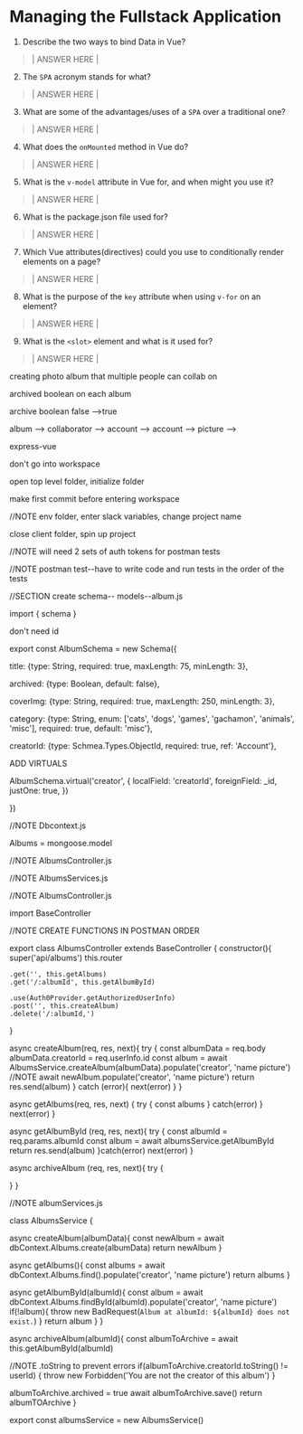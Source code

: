 # Managing the Fullstack Application

1. Describe the two ways to bind Data in Vue?

> | ANSWER HERE |

2. The `SPA` acronym stands for what?

> | ANSWER HERE |

3. What are some of the advantages/uses of a `SPA` over a traditional one?

> | ANSWER HERE |

4. What does the `onMounted` method in Vue do?

> | ANSWER HERE |

5. What is the `v-model` attribute in Vue for, and when might you use it?

> | ANSWER HERE |

6. What is the package.json file used for?

> | ANSWER HERE |

7. Which Vue attributes(directives) could you use to conditionally render elements on a page?

> | ANSWER HERE |

8. What is the purpose of the `key` attribute when using `v-for` on an element?

> | ANSWER HERE |

9. What is the `<slot>` element and what is it used for?

> | ANSWER HERE |

<!--NOTE full stack application notes-->

creating photo album that multiple people can collab on

archived boolean on each album

archive boolean false -->true

album --> collaborator --> account --> account --> picture -->

express-vue

don't go into workspace

open top level folder, initialize folder

make first commit before entering workspace

//NOTE env folder, enter slack variables, change project name

close client folder, spin up project

//NOTE will need 2 sets of auth tokens for postman tests

//NOTE postman test--have to write code and run tests in the order of the tests

//SECTION create schema-- models--album.js

import { schema }

don't need id

export const AlbumSchema = new Schema({

  title: {type: String, required: true, maxLength: 75, minLength: 3},

  archived: {type: Boolean, default: false},

  coverImg: {type: String, required: true, maxLength: 250, minLength: 3},

  category: {type: String, enum: ['cats', 'dogs', 'games', 'gachamon', 'animals', 'misc'], required: true, default: 'misc'},

  creatorId: {type: Schmea.Types.ObjectId, required: true, ref: 'Account'},

ADD VIRTUALS

AlbumSchema.virtual('creator', {
  localField: 'creatorId',
  foreignField: _id,
  justOne: true,
})

})

//NOTE Dbcontext.js

Albums = mongoose.model

//NOTE AlbumsController.js

//NOTE AlbumsServices.js

//NOTE AlbumsController.js

import BaseController

//NOTE CREATE FUNCTIONS IN POSTMAN ORDER 

export class AlbumsController extends BaseController {
  constructor(){
    super('api/albums')
    this.router

    .get('', this.getAlbums)
    .get('/:albumId', this.getAlbumById)

    .use(Auth0Provider.getAuthorizedUserInfo)
    .post('', this.createAlbum)
    .delete('/:albumId,')
  }

  async createAlbum(req, res, next){
    try {
      const albumData = req.body
      albumData.creatorId = req.userInfo.id
      const album = await AlbumsService.createAlbum(albumData).populate('creator', 'name picture')
      //NOTE await newAlbum.populate('creator', 'name picture')
      return res.send(album)
    } catch (error){
      next(error)
    } 
  }

  async getAlbums(req, res, next) {
    try {
      const albums 
    } catch(error)
  } next(error)
}

async getAlbumById (req, res, next){
  try {
    const albumId = req.params.albumId
    const album = await albumsService.getAlbumById
    return res.send(album)
  }catch(error)
  next(error)
}

async archiveAlbum (req, res, next){
  try {

  }
}

//NOTE albumServices.js

class AlbumsService {

  async createAlbum(albumData){
    const newAlbum = await dbContext.Albums.create(albumData)
    return newAlbum
  }

  async getAlbums(){
    const albums = await dbContext.Albums.find().populate('creator', 'name picture')
    return albums
  }

  async getAlbumById(albumId){
    const album = await dbContext.Albums.findById(albumId).populate('creator', 'name picture')
    if(!album){
      throw new BadRequest(`Album at albumId: ${albumId} does not exist.`)
    }
    return album
  }
}

async archiveAlbum(albumId){
  const albumToArchive = await this.getAlbumById(albumId)

//NOTE .toString to prevent errors
  if(albumToArchive.creatorId.toString() != userId) {
    throw new Forbidden('You are not the creator of this album')
  }

  albumToArchive.archived = true
  await albumToArchive.save()
  return albumTOArchive
}


export const albumsService = new AlbumsService()
